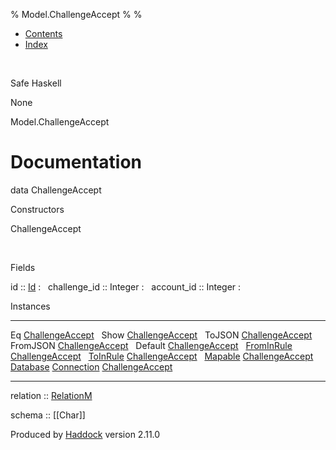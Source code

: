 % Model.ChallengeAccept
% 
% 

-   [Contents](index.html)
-   [Index](doc-index.html)

 

Safe Haskell

None

Model.ChallengeAccept

Documentation
=============

data ChallengeAccept

Constructors

ChallengeAccept

 

Fields

id :: [Id](Model-General.html#t:Id)
:    
challenge\_id :: Integer
:    
account\_id :: Integer
:    

Instances

  --------------------------------------------------------------------------------------------------------------------------------------------------------------- ---
  Eq [ChallengeAccept](Model-ChallengeAccept.html#t:ChallengeAccept)                                                                                               
  Show [ChallengeAccept](Model-ChallengeAccept.html#t:ChallengeAccept)                                                                                             
  ToJSON [ChallengeAccept](Model-ChallengeAccept.html#t:ChallengeAccept)                                                                                           
  FromJSON [ChallengeAccept](Model-ChallengeAccept.html#t:ChallengeAccept)                                                                                         
  Default [ChallengeAccept](Model-ChallengeAccept.html#t:ChallengeAccept)                                                                                          
  [FromInRule](Data-InRules.html#t:FromInRule) [ChallengeAccept](Model-ChallengeAccept.html#t:ChallengeAccept)                                                     
  [ToInRule](Data-InRules.html#t:ToInRule) [ChallengeAccept](Model-ChallengeAccept.html#t:ChallengeAccept)                                                         
  [Mapable](Model-General.html#t:Mapable) [ChallengeAccept](Model-ChallengeAccept.html#t:ChallengeAccept)                                                          
  [Database](Model-General.html#t:Database) [Connection](Data-SqlTransaction.html#t:Connection) [ChallengeAccept](Model-ChallengeAccept.html#t:ChallengeAccept)    
  --------------------------------------------------------------------------------------------------------------------------------------------------------------- ---

relation :: [RelationM](Data-Relation.html#t:RelationM)

schema :: [[Char]]

Produced by [Haddock](http://www.haskell.org/haddock/) version 2.11.0
